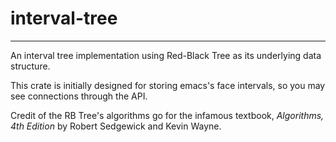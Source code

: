 # interval-tree

---

An interval tree implementation using Red-Black Tree as its underlying data structure.

This crate is initially designed for storing emacs's face intervals, so you may see connections through the API.

Credit of the RB Tree's algorithms go for the infamous textbook, *Algorithms, 4th Edition* by Robert Sedgewick and Kevin Wayne.
